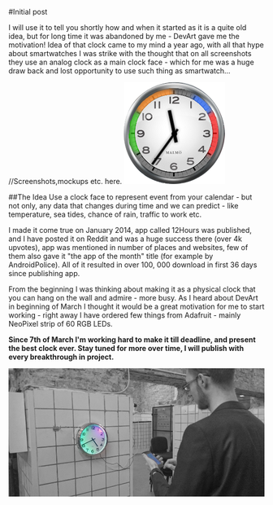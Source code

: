 #Initial post

I will use it to tell you shortly how and when it started as it is a quite old idea, but for long time it was abandoned by me - DevArt gave me the motivation!
Idea of that clock came to my mind a year ago, with all that hype about smartwatches I was strike with the thought that on all screenshots they use an analog clock as a main clock face - which for me was a huge draw back and lost opportunity to use such thing as smartwatch...

//Screenshots,mockups etc. here.
![First mockup of the idea - a year ago](../project_images/clock-concept.png?raw=true "AFirst mockup of the idea - a year ago")

##The Idea
Use a clock face to represent event from your calendar - but not only, any data that changes during time and we can predict - like temperature, sea tides, chance of rain, traffic to work etc. 


I made it come true on January 2014, app called 12Hours was published, and I have posted it on Reddit and was a huge success there (over 4k upvotes), app was mentioned in number of places and websites, few of them also gave it "the app of the month" title (for example by AndroidPolice). All of it resulted in over 100, 000 download in first 36 days since publishing app.

From the beginning I was thinking about making it as a physical clock that you can hang on the wall and admire - more busy. As I heard about DevArt in beginning of March I thought it would be a great motivation for me to start working - right away I have ordered few things from Adafruit - mainly NeoPixel strip of 60 RGB LEDs.

**Since 7th of March I'm working hard to make it till deadline, and present the best clock ever. Stay tuned for more over time, I will publish with every breakthrough in project.**


![Author with a working prototype on local GDG event about DevArt](../project_images/cover.jpg?raw=true "Author with a working prototype on local GDG event about DevArt")

